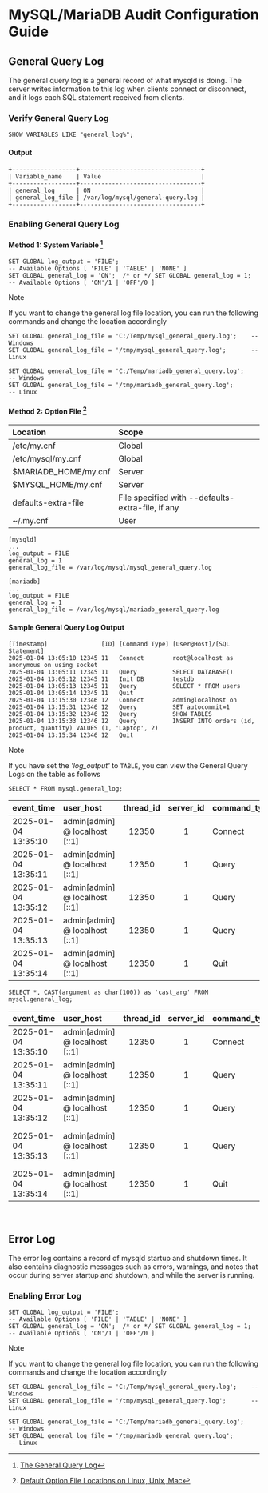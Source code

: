 # MySQL/MariaDB Audit Configuration Guide
## General Query Log
The general query log is a general record of what mysqld is doing. The server writes information to this log when clients connect or disconnect, and it logs each SQL statement received from clients.

### Verify General Query Log
```mysql
SHOW VARIABLES LIKE "general_log%";
```

#### Output
```mysql
+------------------+----------------------------------+
| Variable_name    | Value                            |
+------------------+----------------------------------+
| general_log      | ON                               |
| general_log_file | /var/log/mysql/general-query.log |
+------------------+----------------------------------+
```

### Enabling General Query Log
#### Method 1: System Variable [^1]
```mysql
SET GLOBAL log_output = 'FILE';                                         -- Available Options [ 'FILE' | 'TABLE' | 'NONE' ]
SET GLOBAL general_log = 'ON';  /* or */ SET GLOBAL general_log = 1;    -- Available Options [ 'ON'/1 | 'OFF'/0 ]
```

> [!NOTE]
> If you want to change the general log file location, you can run the following commands and change the location accordingly

```mysql
SET GLOBAL general_log_file = 'C:/Temp/mysql_general_query.log';    -- Windows
SET GLOBAL general_log_file = '/tmp/mysql_general_query.log';       -- Linux
```

```mysql
SET GLOBAL general_log_file = 'C:/Temp/mariadb_general_query.log';    -- Windows
SET GLOBAL general_log_file = '/tmp/mariadb_general_query.log';       -- Linux
```

#### Method 2: Option File [^2]

| Location             | Scope                                             |
| :------------------- | :------------------------------------------------ |
| /etc/my.cnf          | Global                                            |
| /etc/mysql/my.cnf    | Global                                            |
| $MARIADB_HOME/my.cnf | Server                                            |
| $MYSQL_HOME/my.cnf   | Server                                            |
| defaults-extra-file  | File specified with --defaults-extra-file, if any |
| ~/.my.cnf            | User                                              |

```mysql
[mysqld]
...
log_output = FILE
general_log = 1
general_log_file = /var/log/mysql/mysql_general_query.log
```

```mysql
[mariadb]
...
log_output = FILE
general_log = 1
general_log_file = /var/log/mysql/mariadb_general_query.log
```


#### Sample General Query Log Output
```mysql
[Timestamp]               [ID] [Command Type] [User@Host]/[SQL Statement]   
2025-01-04 13:05:10 12345 11   Connect        root@localhost as anonymous on using socket
2025-01-04 13:05:11 12345 11   Query          SELECT DATABASE()
2025-01-04 13:05:12 12345 11   Init DB        testdb
2025-01-04 13:05:13 12345 11   Query          SELECT * FROM users
2025-01-04 13:05:14 12345 11   Quit
2025-01-04 13:15:30 12346 12   Connect        admin@localhost on
2025-01-04 13:15:31 12346 12   Query          SET autocommit=1
2025-01-04 13:15:32 12346 12   Query          SHOW TABLES
2025-01-04 13:15:33 12346 12   Query          INSERT INTO orders (id, product, quantity) VALUES (1, 'Laptop', 2)
2025-01-04 13:15:34 12346 12   Quit
```

> [!NOTE]
> If you have set the _'log_output'_ to `TABLE`, you can view the General Query Logs on the table as follows

```mysql
SELECT * FROM mysql.general_log;
```

| event_time          | user_host                      | thread_id | server_id | command_type | argument |
| :------------------ | :----------------------------- | :-------: | :-------: | :----------- | :------: |
| 2025-01-04 13:35:10 | admin[admin] @ localhost [::1] | 12350     | 1         | Connect      | `BLOB`   |
| 2025-01-04 13:35:11 | admin[admin] @ localhost [::1] | 12350     | 1         | Query        | `BLOB`   |
| 2025-01-04 13:35:12 | admin[admin] @ localhost [::1] | 12350     | 1         | Query        | `BLOB`   |
| 2025-01-04 13:35:13 | admin[admin] @ localhost [::1] | 12350     | 1         | Query        | `BLOB`   |
| 2025-01-04 13:35:14 | admin[admin] @ localhost [::1] | 12350     | 1         | Quit         | `BLOB`   |

```mysql
SELECT *, CAST(argument as char(100)) as 'cast_arg' FROM mysql.general_log;
```

| event_time          | user_host                      | thread_id | server_id | command_type | argument | cast_arg                    |
| :------------------ | :----------------------------- | :-------: | :-------: | :----------- | :------: | :-------------------------- |
| 2025-01-04 13:35:10 | admin[admin] @ localhost [::1] | 12350     | 1         | Connect      | `BLOB`   |                             |
| 2025-01-04 13:35:11 | admin[admin] @ localhost [::1] | 12350     | 1         | Query        | `BLOB`   | SHOW DATABASES              |
| 2025-01-04 13:35:12 | admin[admin] @ localhost [::1] | 12350     | 1         | Query        | `BLOB`   | USE production              |
| 2025-01-04 13:35:13 | admin[admin] @ localhost [::1] | 12350     | 1         | Query        | `BLOB`   | SELECT COUNT(*) FROM orders |
| 2025-01-04 13:35:14 | admin[admin] @ localhost [::1] | 12350     | 1         | Quit         | `BLOB`   |                             |

<br>

## Error Log
The error log contains a record of mysqld startup and shutdown times. It also contains diagnostic messages such as errors, warnings, and notes that occur during server startup and shutdown, and while the server is running.

### Enabling Error Log
```mysql
SET GLOBAL log_output = 'FILE';                                         -- Available Options [ 'FILE' | 'TABLE' | 'NONE' ]
SET GLOBAL general_log = 'ON';  /* or */ SET GLOBAL general_log = 1;    -- Available Options [ 'ON'/1 | 'OFF'/0 ]
```

> [!NOTE]
> If you want to change the general log file location, you can run the following commands and change the location accordingly

```mysql
SET GLOBAL general_log_file = 'C:/Temp/mysql_general_query.log';    -- Windows
SET GLOBAL general_log_file = '/tmp/mysql_general_query.log';       -- Linux
```

```mysql
SET GLOBAL general_log_file = 'C:/Temp/mariadb_general_query.log';    -- Windows
SET GLOBAL general_log_file = '/tmp/mariadb_general_query.log';       -- Linux
```


[^1]: [The General Query Log](https://dev.mysql.com/doc/refman/9.1/en/query-log.html)
[^2]: [Default Option File Locations on Linux, Unix, Mac](https://mariadb.com/kb/en/configuring-mariadb-with-option-files/#default-option-file-locations-on-linux-unix-mac)
[^3]: []()
